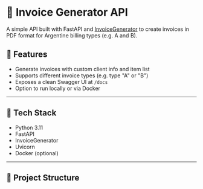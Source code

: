 # 🧾 Invoice Generator API

A simple API built with FastAPI and [InvoiceGenerator](https://github.com/morlandi/invoice-generator) to create invoices in PDF format for Argentine billing types (e.g. A and B).

## 🚀 Features

- Generate invoices with custom client info and item list
- Supports different invoice types (e.g. type "A" or "B")
- Exposes a clean Swagger UI at `/docs`
- Option to run locally or via Docker

---

## 🧰 Tech Stack

- Python 3.11
- FastAPI
- InvoiceGenerator
- Uvicorn
- Docker (optional)

---

## 🔧 Project Structure

